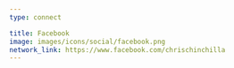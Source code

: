 ```yaml
---
type: connect

title: Facebook
image: images/icons/social/facebook.png
network_link: https://www.facebook.com/chrischinchilla
---
```

